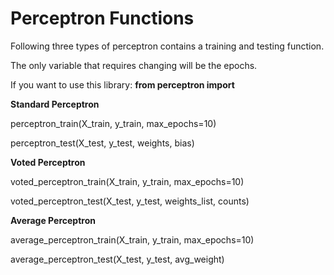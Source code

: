 # Perceptron Functions

Following three types of perceptron contains a training and testing function.

The only variable that requires changing will be the epochs.

If you want to use this library: **from perceptron import**

**Standard Perceptron**

perceptron_train(X_train, y_train, max_epochs=10)

perceptron_test(X_test, y_test, weights, bias)

**Voted Perceptron**

voted_perceptron_train(X_train, y_train, max_epochs=10)

voted_perceptron_test(X_test, y_test, weights_list, counts)

**Average Perceptron**

average_perceptron_train(X_train, y_train, max_epochs=10)

average_perceptron_test(X_test, y_test, avg_weight)
